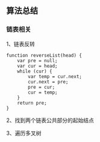 ## 算法总结

### 链表相关

1、链表反转
```
function reverseList(head) {
    var pre = null;
    var cur = head;
    while (cur) {
        var temp = cur.next;
        cur.next = pre;
        pre = cur;
        cur = temp;
    }
    return pre;
}
```

2、找到两个链表公共部分的起始结点

3、遍历多叉树
```


```
